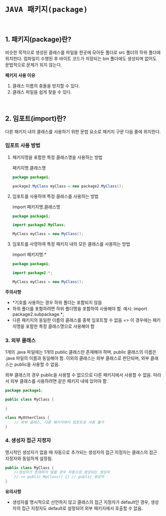 # `JAVA 패키지(package)`

<br>

## 1. 패키지(package)란?
비슷한 목적으로 생성된 클래스를 파일을 한곳에 모아둔 폴더로 src 폴더의 하위 폴더에 위치한다. 컴파일이 수행된 후 바이트 코드가 저장되는 bin 폴더에도 생성되며 없어도 문법적으로 문제가 되지 않는다.

__패키지 사용 이유__
1. 클래스 이름의 충돌을 방지할 수 있다.
2. 클래스 파일을 쉽게 찾을 수 있다.

<br>

## 2. 임포트(import)란?
다른 패키지 내의 클래스를 사용하기 위한 문법 요소로 패키지 구문 다음 줄에 위치한다.

### 임포트 사용 방법
1. 패키지명을 포함한 특정 클래스명을 사용하는 방법

   패키지명.클래스명
    ```java
    package package1;

    package2.MyClass myClass = new package2.MyClass();
    ```
2. 임포트를 사용하여 특정 클래스를 사용하는 방법

   import 패키지명.클래스명

    ```java
    package package1;

    import package2.MyClass;

    MyClass myClass = new MyClass();
    ```
3. 임포트를 사영하여 특정 패키지 내의 모든 클래스를 사용하는 방법

   import 패키지명.*
    ```java
    package package1;

    import package2.*;

    MyClass myClass = new MyClass();
    ```
__주의사항__
- *기호를 사용하는 경우 하위 폴더는 포함되지 않음
- 하위 폴더를 포함하려면 하위 폴더명을 포함하여 사용해야 함. 예시: import package2.subpackage.*;
- 다른 패키지의 동일한 이름의 클래스를 중복 임포트할 수 없음 => 이 경우에는 패키지명을 포함한 특정 클래스명으로 사용해야 함


### 3. 외부 클래스

1개의 .java 파일에는 1개의 public 클래스만 존재해야 하며, public 클래스의 이름은 .java 파일의 이름과 동일해야 함. 이외의 클래스는 외부 클래스로 판단되며, 외부 클래스는 public을 사용할 수 없음.

외부 클래스의 경우 public을 사용할 수 없으므로 다른 패키지에서 사용할 수 없음. 따라서 외부 클래스를 사용하려면 같은 패키지 내에 있어야 함.

```java
package package1;

public class MyClass {
   
}

class MyOtherClass {
    // 외부 클래스, 다른 패키지에서 임포트로 사용 불가
}
```
### 4. 생성자 접근 지정자

명시적인 생성자가 없을 때 자동으로 추가되는 생성자의 접근 지정자는 클래스의 접근 지정자와 동일하게 설정됨.

```java
public class MyClass {
    //생성자가 존재하지 않을 경우 자동으로 생성되는 생성자
    // => public MyClass() {} // public 생성자
}
```

__유의사항__
- 생성자를 명시적으로 선언하지 않고 클래스의 접근 지정자가 default인 경우, 생성자의 접근 지정자도 default로 설정되어 외부 패키지에서 호출할 수 없음.

